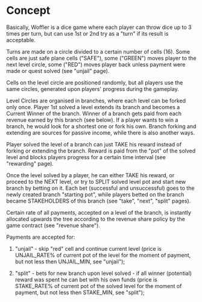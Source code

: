 # Concept

Basically, Woffler is a dice game where each player can throw dice up to 3 times per turn, but can use 1st or 2nd try as a "turn" if its result is acceptable.

Turns are made on a circle divided to a certain number of cells (16). Some cells are just safe plane cells ("SAFE"), some ("GREEN") moves player to the next level circle, some ("RED") moves player back unless payment were made or quest solved (see "unjail" page).

Cells on the level circle are positioned randomly, but all players use the same circles, generated upon players' progress during the gameplay.

Level Circles are organised in branches, where each level can be forked only once. Player 1st solved a level extends its branch and becomes a  Current Winner of the branch. Winner of a branch gets paid from each revenue earned by this branch (see below). If a player wants to win a branch, he would look for a shortest one or fork his own. Branch forking and extending are sources for passive income, while there is also another ways.

Player solved the level of a branch can just TAKE his reward instead of forking or extending the branch. Reward is paid from the "pot" of the solved level and blocks players progress for a certain time interval (see "rewarding" page).

Once the level solved by a player, he can either TAKE his reward, or proceed to the NEXT level, or try to SPLIT solved level pot and start new branch by betting on it. Each bet (successful and unsuccessful) goes to the newly created branch "starting pot", while players betted on the branch became STAKEHOLDERS of this branch (see "take", "next", "split" pages).

Certain rate of all payments, accepted on a level of the branch, is instantly allocated upwards the tree according to the revenue share policy by the game contract (see "revenue share").

Payments are accepted for:

1. "unjail" - skip "red" cell and continue current level (price is UNJAIL_RATE% of current pot of the level for the moment of payment, but not less then UNJAIL_MIN, see "unjail");

2. "split" - bets for new branch upon level solved - if all winner (potential) reward was spent he can bet with his own funds (price is STAKE_RATE% of current pot of the solved level for the moment of payment, but not less then STAKE_MIN, see "split");
